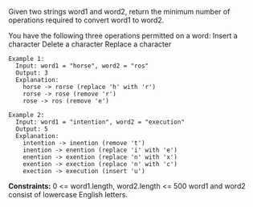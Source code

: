 Given two strings word1 and word2, return the minimum number of operations required to convert word1 to word2.

You have the following three operations permitted on a word:
  Insert a character
  Delete a character
  Replace a character
 
```
Example 1:
  Input: word1 = "horse", word2 = "ros"
  Output: 3
  Explanation: 
    horse -> rorse (replace 'h' with 'r')
    rorse -> rose (remove 'r')
    rose -> ros (remove 'e')

Example 2:
  Input: word1 = "intention", word2 = "execution"
  Output: 5
  Explanation: 
    intention -> inention (remove 't')
    inention -> enention (replace 'i' with 'e')
    enention -> exention (replace 'n' with 'x')
    exention -> exection (replace 'n' with 'c')
    exection -> execution (insert 'u')
```  

**Constraints:**
  0 <= word1.length, word2.length <= 500
  word1 and word2 consist of lowercase English letters.